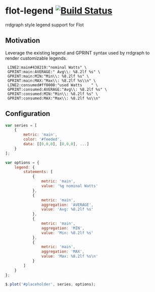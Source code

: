 # flot-legend [![Build Status](https://travis-ci.org/j-white/flot-legend.svg)](https://travis-ci.org/j-white/flot-legend)

rrdgraph style legend support for Flot

## Motivation

Leverage the existing legend and GPRINT syntax used by rrdgraph to render customizable legends.

```
 LINE2:main#438219:"nominal Watts" \
 GPRINT:main:AVERAGE:" Avg\\: %8.2lf %s" \
 GPRINT:main:MIN:"Min\\: %8.2lf %s" \
 GPRINT:main:MAX:"Max\\: %8.2lf %s\\n" \
 LINE2:consumed#ff0000:"used Watts    " \
 GPRINT:consumed:AVERAGE:"Avg\\: %8.2lf %s" \
 GPRINT:consumed:MIN:"Min\\: %8.2lf %s" \
 GPRINT:consumed:MAX:"Max\\: %8.2lf %s\\n"
```

## Configuration

```javascript
var series = [
    {
        metric: 'main',
        color: '#feeded',
        data: [[0,0,0], [0,0,0], ...]
    }
];

var options = {
    legend: {
        statements: [
            {
                metric: 'main',
                value: '%g nominal Watts'
            },
            {
                metric: 'main',
                aggregation: 'AVERAGE',
                value: 'Avg: %8.2lf %s'
            },
            {
                metric: 'main',
                aggregation: 'MIN',
                value: 'Min: %8.2lf %s'
            },
            {
                metric: 'main',
                aggregation: 'MAX',
                value: 'Max: %8.2lf %s\n'
            }
        ]
    }
};

$.plot('#placeholder', series, options);
```
